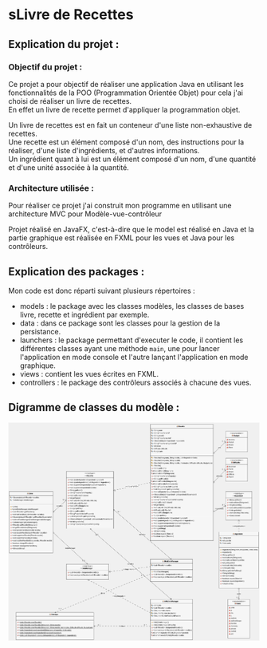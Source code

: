 sLivre de Recettes
=================

Explication du projet :
-----------------------

### Objectif du projet :

Ce projet a pour objectif de réaliser une application Java en utilisant les fonctionnalités de la POO (Programmation Orientée Objet) pour cela j'ai choisi de réaliser un livre de recettes.  
En effet un livre de recette permet d'appliquer la programmation objet.

Un livre de recettes est en fait un conteneur d'une liste non-exhaustive de recettes.  
Une recette est un élément composé d'un nom, des instructions pour la réaliser, d'une liste d'ingrédients, et d'autres informations.  
Un ingrédient quant à lui est un élément composé d'un nom, d'une quantité et d'une unité associée à la quantité.

### Architecture utilisée :

Pour réaliser ce projet j'ai construit mon programme en utilisant une architecture MVC pour Modèle-vue-contrôleur

Projet réalisé en JavaFX, c'est-à-dire que le model est réalisé en Java et la partie graphique est réalisée en FXML pour les vues et Java pour les contrôleurs.

Explication des packages :
--------------------------

Mon code est donc réparti suivant plusieurs répertoires :
- models : le package avec les classes modèles, les classes de bases livre, recette et ingrédient par exemple.
- data : dans ce package sont les classes pour la gestion de la persistance.
- launchers :  le package permettant d'executer le code, il contient les différentes classes ayant une méthode `main`, une pour lancer l'application en mode console et l'autre lançant l'application en mode graphique.
- views : contient les vues écrites en FXML.
- controllers : le package des contrôleurs associés à chacune des vues.

Digramme de classes du modèle :
-------------------------------

![Diagramme de classe du Modèle](https://raw.githubusercontent.com/BOISSARD/LivreRecettes/master/UMLDiagram/exports/Class_diagram-Model-001.png)
